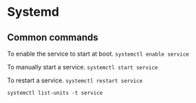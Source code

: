 # Systemd

## Common commands

To enable the service to start at boot.
``systemctl enable service``

To manually start a service.
``systemctl start service``

To restart a service.
``systemctl restart service``



``systemctl list-units -t service``
